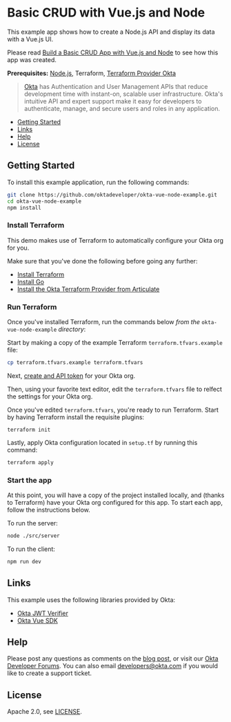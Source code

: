 # Basic CRUD with Vue.js and Node

This example app shows how to create a Node.js API and display its data with a Vue.js UI.

Please read [Build a Basic CRUD App with Vue.js and Node](https://developer.okta.com/blog/2018/02/15/build-crud-app-vuejs-node) to see how this app was created.

**Prerequisites:** [Node.js](https://nodejs.org/), Terraform, [Terraform Provider Okta](https://github.com/articulate/terraform-provider-okta)


> [Okta](https://developer.okta.com/) has Authentication and User Management APIs that reduce development time with instant-on, scalable user infrastructure. Okta's intuitive API and expert support make it easy for developers to authenticate, manage, and secure users and roles in any application.

* [Getting Started](#getting-started)
* [Links](#links)
* [Help](#help)
* [License](#license)

## Getting Started

To install this example application, run the following commands:

```bash
git clone https://github.com/oktadeveloper/okta-vue-node-example.git
cd okta-vue-node-example
npm install
```

### Install Terraform

This demo makes use of Terraform to automatically configure your Okta org for you.

Make sure that you've done the following before going any further:
- [Install Terraform](https://learn.hashicorp.com/terraform/getting-started/install.html)
- [Install Go](https://golang.org/doc/install)
- [Install the Okta Terraform Provider from Articulate](https://github.com/articulate/terraform-provider-okta#building-the-provider)


### Run Terraform

Once you've installed Terraform, run the commands below *from the* `okta-vue-node-example` *directory*:

Start by making a copy of the example Terraform `terraform.tfvars.example` file:

``` bash
cp terraform.tfvars.example terraform.tfvars
```

Next, [create and API token](https://developer.okta.com/docs/api/getting_started/getting_a_token/) for your Okta org.

Then, using your favorite text editor, edit the `terraform.tfvars` file to relfect the settings for your Okta org.

Once you've edited `terraform.tfvars`, you're ready to run Terraform. Start by having Terraform install the requisite plugins:

```
terraform init
```

Lastly, apply Okta configuration located in `setup.tf` by running this command:

```bash
terraform apply
```

### Start the app
At this point, you will have a copy of the project installed locally, and (thanks to Terraform) have your Okta org configured for this app. To start each app, follow the instructions below.

To run the server:

```bash
node ./src/server
```

To run the client:

```bash
npm run dev
```

## Links

This example uses the following libraries provided by Okta:

* [Okta JWT Verifier](https://github.com/okta/okta-oidc-js/tree/master/packages/jwt-verifier)
* [Okta Vue SDK](https://github.com/okta/okta-oidc-js/tree/master/packages/okta-vue)

## Help

Please post any questions as comments on the [blog post](https://developer.okta.com/blog/2018/02/15/build-crud-app-vuejs-node), or visit our [Okta Developer Forums](https://devforum.okta.com/). You can also email developers@okta.com if you would like to create a support ticket.

## License

Apache 2.0, see [LICENSE](LICENSE).

